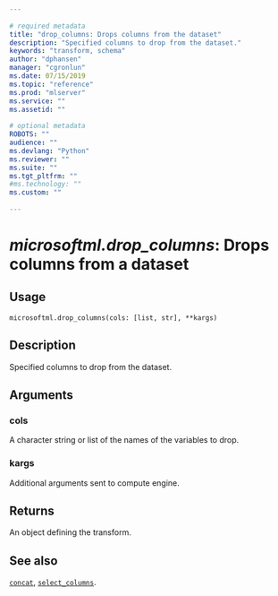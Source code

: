 ```yaml
--- 
 
# required metadata 
title: "drop_columns: Drops columns from the dataset" 
description: "Specified columns to drop from the dataset." 
keywords: "transform, schema" 
author: "dphansen" 
manager: "cgronlun" 
ms.date: 07/15/2019
ms.topic: "reference" 
ms.prod: "mlserver" 
ms.service: "" 
ms.assetid: "" 
 
# optional metadata 
ROBOTS: "" 
audience: "" 
ms.devlang: "Python" 
ms.reviewer: "" 
ms.suite: "" 
ms.tgt_pltfrm: "" 
#ms.technology: "" 
ms.custom: "" 
 
---
```


# *microsoftml.drop_columns*: Drops columns from a dataset





## Usage



```
microsoftml.drop_columns(cols: [list, str], **kargs)
```





## Description

Specified columns to drop from the dataset.


## Arguments


### cols

A character string or list of the names of the variables to drop.


### kargs

Additional arguments sent to compute engine.


## Returns

An object defining the transform.


## See also

[`concat`](concat.md),
[`select_columns`](select-columns.md).
